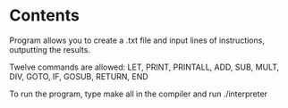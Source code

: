 # Contents

Program allows you to create a .txt file and input lines of instructions, outputting the results.

Twelve commands are allowed: LET, PRINT, PRINTALL, ADD, SUB, MULT, DIV, GOTO, IF, GOSUB, RETURN, END

To run the program, type make all in the compiler and run ./interpreter

